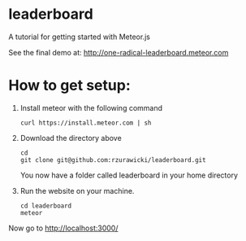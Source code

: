 leaderboard
===========

A tutorial for getting started with Meteor.js

See the final demo at: <http://one-radical-leaderboard.meteor.com>

# How to get setup:

1. Install meteor with the following command

    ```
    curl https://install.meteor.com | sh
    ```


2. Download the directory above 

    ```
    cd
    git clone git@github.com:rzurawicki/leaderboard.git
    ```
    
    You now have a folder called leaderboard in your home directory

3. Run the website on your machine.

    ```
    cd leaderboard
    meteor
    ```
    
Now go to <http://localhost:3000/>
